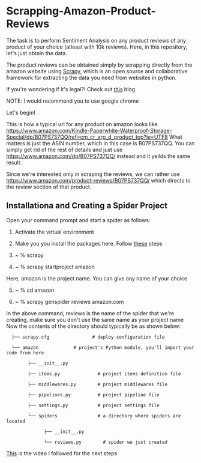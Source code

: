 # Scrapping-Amazon-Product-Reviews

The task is to perform Sentiment Analysis on any product reviews of any product of your choice (atleast with 10k reviews). Here, in this repository, let's just obtain the data.

The product reviews can be obtained simply by scrapping directly from the amazon website using [Scrapy](https://scrapy.org), which is an open source and collaborative framework for extracting the data you need from websites in python.

If you're wondering if it's legal?! Check out [this](https://www.blog.datahut.co/post/is-web-data-scraping-legal) blog.

NOTE: I would recommend you to use google chrome

Let's begin! 

This is how a typical url for any product on amazon looks like.
https://www.amazon.com/Kindle-Paperwhite-Waterproof-Storage-Special/dp/B07PS737QQ/ref=cm_cr_arp_d_product_top?ie=UTF8 
What matters is just the ASIN number, which in this case is B07PS737QQ. You can simply get rid of the rest of details and just use https://www.amazon.com/dp/B07PS737QQ/ instead and it yeilds the same result.

Since we're interested only in scraping the reviews, we can rather use https://www.amazon.com/product-reviews/B07PS737QQ/ which directs to the review section of that product.


## Installationa and Creating a Spider Project

Open your command prompt and start a spider as follows:

1. Activate the virtual environment

2. Make you you install the packages here. Follow [these](https://docs.scrapy.org/en/latest/intro/install.html#intro-install) steps

3. ~ % scrapy

4. ~ % scrapy startproject amazon

Here, amazon is the project name. You can give any name of your choice

5. ~ % cd amazon

6. ~ % scrapy genspider reviews amazon.com

In the above command, reviews is the name of the spider that we're creating, make sure you don't use the same name as your project name
Now the contents of the directory should typically be as shown below:
   
   
    
      ├── scrapy.cfg                # deploy configuration file
    
      └── amazon             # project's Python module, you'll import your code from here
        
            ├── __init__.py
        
            ├── items.py              # project items definition file
        
            ├── middlewares.py        # project middlewares file
        
            ├── pipelines.py          # project pipeline file
        
            ├── settings.py           # project settings file
        
            └── spiders               # a directory where spiders are located
            
                  ├── __init__.py
            
                  └── reviews.py        # spider we just created

[This](https://www.youtube.com/watch?v=R-9UWqyFtNQ&t=805s) is the video I followed for the next steps
   
           
    

